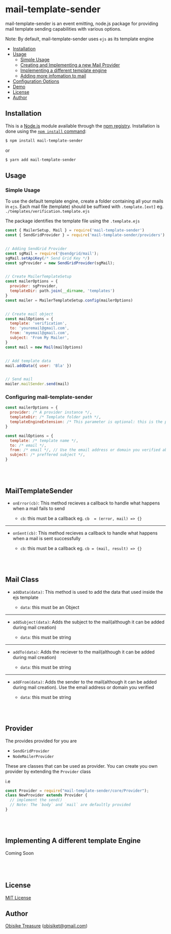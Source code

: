 # mail-template-sender


mail-template-sender is an event emitting, node.js package for providing mail template sending capabilities with various options.

Note: By default, mail-template-sender uses `ejs` as its template engine

<!-- **[Follow me (@obisiket1) on Twitter!](https://twitter.com/intent/user?screen_name=obisiket1)** -->

- [Installation](#installation)
- [Usage](#usage)
  - [Simple Usage](#This-is-how-to-set-it-up-for-your-project)
  - [Creating and Implementing a new Mail Provider](#Implement-a-mail-provider)
  - [Implementing a different template engine](#Implement-a-template-engine)
  - [Adding more infomation to mail](#adding-data-to-mail)
- [Configuration Options](#configuration-options)
- [Demo](#demo)
- [License](#license)
- [Author](#author)

## Installation

This is a [Node.js](https://nodejs.org/en/) module available through the
[npm registry](https://www.npmjs.com/). Installation is done using the
[`npm install` command](https://docs.npmjs.com/getting-started/installing-npm-packages-locally):

```sh
$ npm install mail-template-sender
```

or

```sh
$ yarn add mail-template-sender
```

## Usage

### Simple Usage

To use the default template engine, create a folder containing all your mails in `ejs`. Each mail file (template) should be suffixed with `.template.[ext]` eg. `./templates/verification.template.ejs`

The package identifies the template file using the `.template.ejs`

```javascript
const { MailerSetup, Mail } = require('mail-template-sender')
const { SendGridProvider } = require('mail-template-sender/providers')


// Adding SendGrid Provider
const sgMail = require('@sendgrid/mail');
sgMail.setApiKey(/* Send Grid Key */)
const sgProvider = new SendGridProvider(sgMail);


// Create MailerTemplateSetup
const mailerOptions = {
  provider: sgProvider,
  templateDir: path.join(__dirname, 'templates')
}
const mailer = MailerTemplateSetup.config(mailerOptions)


// Create mail object
const mailOptions = {
  template: 'verification',
  to: 'youremail@gmail.com',
  from: 'myemail@gmail.com',
  subject: 'From My Mailer',
}
const mail = new Mail(mailOptions)


// Add template data
mail.addData({ user: 'Bla' })


// Send mail
mailer.mailSender.send(mail)

```

### Configuring mail-template-sender

```javascript
const mailerOptions = {
  provider: /* A provider instance */,
  templateDir: /* Template folder path */,
  templateEngineExtension: /* This parameter is optional: this is the preffered template engine file extension */
}

const mailOptions = {
  template: /* template name */,
  to: /* email */,
  from: /* email */, // Use the email address or domain you verified above
  subject: /* preffered subject */,
}
```
<br><br/>
## MailTemplateSender

- `onError(cb)`: This method recieves a callback to handle what happens when a mail fails to send

  - `cb`: this must be a callback eg. `cb  = (error, mail) => {}`

------
- `onSent(cb)`: This method recieves a callback to handle what happens when a mail is sent successfully

  - `cb`: this must be a callback eg. `cb = (mail, result) => {}`

<br><br>
## Mail Class

- `addData(data)`: This method is used to add the data that used inside the ejs template

  - `data`: this must be an Object
---
- `addSubject(data)`: Adds the subject to the mail(although it can be added during mail creation)

  - `data`: this must be string
----
- `addTo(data)`: Adds the reciever to the mail(although it can be added during mail creation)

  - `data`: this must be string
----
- `addFrom(data)`: Adds the sender to the mail(although it can be added during mail creation). Use the email address or domain you verified

  - `data`: this must be string

<br></br>
## Provider

The provides provided for you are

- `SendGridProvider`
- `NodeMailerProvider`

These are classes that can be used as provider. You can create you own provider by extending the `Provider` class

i.e

```js
const Provider = require("mail-template-sender/core/Provider");
class NewProvider extends Provider {
  // implement the send()
  // Note: The `body` and `mail` are defaultly provided
}
```

<br></br>
## Implementing A different template Engine

Coming Soon
<br></br>
<br></br>
## License

[MIT License](http://www.opensource.org/licenses/mit-license.php)

## Author

[Obisike Treasure](https://github.com/Otrex) ([obisiket@gmail.com](mailto:obisiket@gmail.com))
